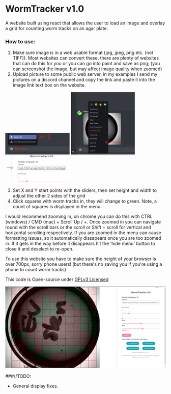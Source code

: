 # WormTracker v1.0


A website built using react that allows the user to load an image and overlay a grid for counting worm tracks on an agar plate.

### How to use:

1. Make sure image is in a web usable format (jpg, jpeg, png etc. (not TIFF)). Most websites can convert these, there are plenty of websites that can do this for you or you can go into paint and save as png; (you can screenshot the image, but may affect image quality when zoomed) 
2. Upload picture to some public web server, in my examples I send my pictures on a discord channel and copy the link and paste it into the image link text box on the website.

<img src="/screenshots/2.png"  width="40%">
<img src="/screenshots/3.png" width="40%">
<img src="/screenshots/4.png" width="40%">

3. Set X and Y start points with the sliders, then set height and width to adjust the other 2 sides of the grid
4. Click squares with worm tracks in, they will change to green. Note, a count of squares is displayed in the menu.

I would recommend zooming in, on chrome you can do this with CTRL (windows) / CMD (mac) + Scroll Up / +. Once zoomed in you can navigate round with the scroll bars or the scroll or Shift + scroll for vertical and horizontal scrolling respectively. 
If you are zoomed in the menu can cause formatting issues, so it automatically dissapears once you are too zoomed in. If it gets in the way before it 
disappears hit the 'hide menu' button to close it and deselect to re-open.

To use this website you have to make sure the height of your browser is over 700px, sorry phone users! (but there's no saving you if you're using a phone to count worm tracks)

This code is Open-source under [GPLv3 Licensed](https://github.com/mah51/WormTracker/blob/main/LICENSE)

![Screenshot of website](/screenshots/1.png)

###//TODO:
- General display fixes. 



